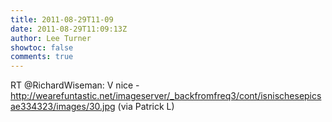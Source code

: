 ```yaml
---
title: 2011-08-29T11-09
date: 2011-08-29T11:09:13Z
author: Lee Turner
showtoc: false
comments: true
---
```


RT @RichardWiseman: V nice - http://wearefuntastic.net/imageserver/_backfromfreq3/cont/isnischesepicsae334323/images/30.jpg (via Patrick L)

